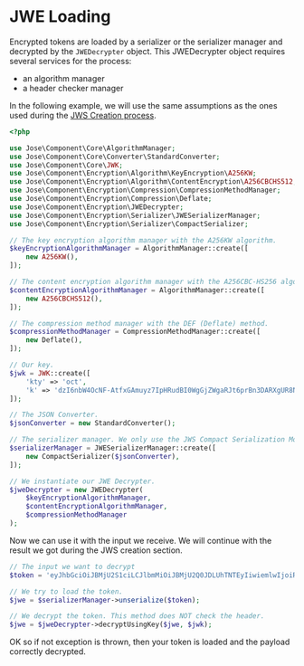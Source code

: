 JWE Loading
===========

Encrypted tokens are loaded by a serializer or the serializer manager and decrypted by the `JWEDecrypter` object.
This JWEDecrypter object requires several services for the process:
* an algorithm manager
* a header checker manager

In the following example, we will use the same assumptions as the ones used during the [JWS Creation process](creation.md).

```php
<?php

use Jose\Component\Core\AlgorithmManager;
use Jose\Component\Core\Converter\StandardConverter;
use Jose\Component\Core\JWK;
use Jose\Component\Encryption\Algorithm\KeyEncryption\A256KW;
use Jose\Component\Encryption\Algorithm\ContentEncryption\A256CBCHS512;
use Jose\Component\Encryption\Compression\CompressionMethodManager;
use Jose\Component\Encryption\Compression\Deflate;
use Jose\Component\Encryption\JWEDecrypter;
use Jose\Component\Encryption\Serializer\JWESerializerManager;
use Jose\Component\Encryption\Serializer\CompactSerializer;

// The key encryption algorithm manager with the A256KW algorithm.
$keyEncryptionAlgorithmManager = AlgorithmManager::create([
    new A256KW(),
]);

// The content encryption algorithm manager with the A256CBC-HS256 algorithm.
$contentEncryptionAlgorithmManager = AlgorithmManager::create([
    new A256CBCHS512(),
]);

// The compression method manager with the DEF (Deflate) method.
$compressionMethodManager = CompressionMethodManager::create([
    new Deflate(),
]);

// Our key.
$jwk = JWK::create([
    'kty' => 'oct',
    'k' => 'dzI6nbW4OcNF-AtfxGAmuyz7IpHRudBI0WgGjZWgaRJt6prBn3DARXgUR8NVwKhfL43QBIU2Un3AvCGCHRgY4TbEqhOi8-i98xxmCggNjde4oaW6wkJ2NgM3Ss9SOX9zS3lcVzdCMdum-RwVJ301kbin4UtGztuzJBeg5oVN00MGxjC2xWwyI0tgXVs-zJs5WlafCuGfX1HrVkIf5bvpE0MQCSjdJpSeVao6-RSTYDajZf7T88a2eVjeW31mMAg-jzAWfUrii61T_bYPJFOXW8kkRWoa1InLRdG6bKB9wQs9-VdXZP60Q4Yuj_WZ-lO7qV9AEFrUkkjpaDgZT86w2g',
]);

// The JSON Converter.
$jsonConverter = new StandardConverter();

// The serializer manager. We only use the JWS Compact Serialization Mode.
$serializerManager = JWESerializerManager::create([
    new CompactSerializer($jsonConverter),
]);

// We instantiate our JWE Decrypter.
$jweDecrypter = new JWEDecrypter(
    $keyEncryptionAlgorithmManager,
    $contentEncryptionAlgorithmManager,
    $compressionMethodManager
);
```

Now we can use it with the input we receive. We will continue with the result we got during the JWS creation section.

```php
// The input we want to decrypt
$token = 'eyJhbGciOiJBMjU2S1ciLCJlbmMiOiJBMjU2Q0JDLUhTNTEyIiwiemlwIjoiREVGIn0.9RLpf3Gauf05QPNCMzPcH4XNBLmH0s3e-YWwOe57MTG844gnc-g2ywfXt_R0Q9qsR6WhkmQEhdLk2CBvfqr4ob4jFlvJK0yW.CCvfoTKO9tQlzCvbAuFAJg.PxrDlsbSRcxC5SuEJ84i9E9_R3tCyDQsEPTIllSCVxVcHiPOC2EdDlvUwYvznirYP6KMTdKMgLqxB4BwI3CWtys0fceSNxrEIu_uv1WhzJg.4DnyeLEAfB4I8Eq0UobnP8ymlX1UIfSSADaJCXr3RlU';

// We try to load the token.
$jwe = $serializerManager->unserialize($token);

// We decrypt the token. This method does NOT check the header.
$jwe = $jweDecrypter->decryptUsingKey($jwe, $jwk);
```

OK so if not exception is thrown, then your token is loaded and the payload correctly decrypted.

